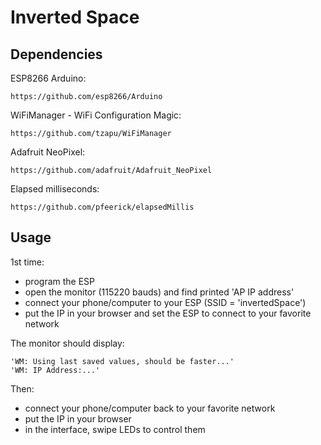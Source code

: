# Inverted Space

## Dependencies

ESP8266 Arduino:

    https://github.com/esp8266/Arduino

WiFiManager - WiFi Configuration Magic:

    https://github.com/tzapu/WiFiManager

Adafruit NeoPixel:

    https://github.com/adafruit/Adafruit_NeoPixel

Elapsed milliseconds:

    https://github.com/pfeerick/elapsedMillis


## Usage

1st time:
  * program the ESP
  * open the monitor (115220 bauds) and find printed 'AP IP address'
  * connect your phone/computer to your ESP (SSID = 'invertedSpace')
  * put the IP in your browser and set the ESP to connect to your favorite network

The monitor should display:

    'WM: Using last saved values, should be faster...'
    'WM: IP Address:...'

Then:
  * connect your phone/computer back to your favorite network
  * put the IP in your browser
  * in the interface, swipe LEDs to control them

